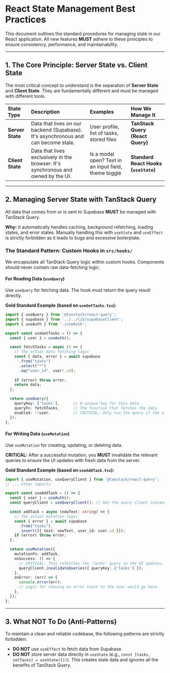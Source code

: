 # React State Management Best Practices

This document outlines the standard procedures for managing state in our React application. All new features **MUST** adhere to these principles to ensure consistency, performance, and maintainability.

---
## 1. The Core Principle: Server State vs. Client State

The most critical concept to understand is the separation of **Server State** and **Client State**. They are fundamentally different and must be managed with different tools.

| State Type     | Description                                                                 | Examples                                     | How We Manage It                 |
| :------------- | :-------------------------------------------------------------------------- | :------------------------------------------- | :------------------------------- |
| **Server State** | Data that lives on our backend (Supabase). It's asynchronous and can become stale. | User profile, list of tasks, stored files    | **TanStack Query (React Query)** |
| **Client State** | Data that lives exclusively in the browser. It's synchronous and owned by the UI. | Is a modal open? Text in an input field, theme toggle | **Standard React Hooks (`useState`)** |

---
## 2. Managing Server State with TanStack Query

All data that comes from or is sent to Supabase **MUST** be managed with TanStack Query.

**Why:** It automatically handles caching, background refetching, loading states, and error states. Manually handling this with `useState` and `useEffect` is strictly forbidden as it leads to bugs and excessive boilerplate.

### The Standard Pattern: Custom Hooks in `src/hooks/`
We encapsulate all TanStack Query logic within custom hooks. Components should never contain raw data-fetching logic.

#### For **Reading Data** (`useQuery`)
Use `useQuery` for fetching data. The hook must return the query result directly.

**Gold Standard Example (based on `useGetTasks.tsx`):**
```typescript
import { useQuery } from '@tanstack/react-query';
import { supabase } from '../../lib/supabaseClient';
import { useAuth } from './useAuth';

export const useGetTasks = () => {
  const { user } = useAuth();

  const fetchTasks = async () => {
    // The actual data fetching logic
    const { data, error } = await supabase
      .from("tasks")
      .select("*")
      .eq("user_id", user!.id);
    
    if (error) throw error;
    return data;
  };

  return useQuery({
    queryKey: ['tasks'],      // A unique key for this data
    queryFn: fetchTasks,      // The function that fetches the data
    enabled: !!user,          // CRITICAL: Only run the query if the user is logged in
  });
};
````

#### For **Writing Data** (`useMutation`)

Use `useMutation` for creating, updating, or deleting data.

**CRITICAL:** After a successful mutation, you **MUST** invalidate the relevant queries to ensure the UI updates with fresh data from the server.

**Gold Standard Example (based on `useAddTask.tsx`):**

```typescript
import { useMutation, useQueryClient } from '@tanstack/react-query';
// ... other imports

export const useAddTask = () => {
  const { user } = useAuth();
  const queryClient = useQueryClient(); // Get the query client instance

  const addTask = async (newText: string) => {
    // The actual mutation logic
    const { error } = await supabase
      .from("tasks")
      .insert([{ text: newText, user_id: user.id }]);
    if (error) throw error;
  };

  return useMutation({
    mutationFn: addTask,
    onSuccess: () => {
      // CRITICAL: This refetches the 'tasks' query so the UI updates.
      queryClient.invalidateQueries({ queryKey: ['tasks'] });
    },
    onError: (err) => {
      console.error(err);
      // Logic for showing an error toast to the user would go here.
    },
  });
};
```

-----

## 3\. What NOT To Do (Anti-Patterns)

To maintain a clean and reliable codebase, the following patterns are strictly forbidden:

  - **DO NOT** use `useEffect` to fetch data from Supabase.
  - **DO NOT** store server data directly in `useState` (e.g., `const [tasks, setTasks] = useState([])`). This creates stale data and ignores all the benefits of TanStack Query.